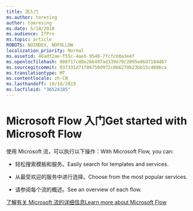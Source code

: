 ```yaml
---
title: 流入门
ms.author: toresing
author: tomresing
ms.date: 5/18/2018
ms.audience: ITPro
ms.topic: article
ROBOTS: NOINDEX, NOFOLLOW
localization_priority: Normal
ms.assetid: 46adf2ae-f55c-4ae5-9540-7fcfcb0a3e4f
ms.openlocfilehash: 008f17cd8e266497ad339e79c2095e06d7184d67
ms.sourcegitcommit: 037331d71f06750d972c0b6278b23bb15c4806ca
ms.translationtype: MT
ms.contentlocale: zh-CN
ms.lasthandoff: 10/18/2019
ms.locfileid: "36524185"
---
```

# <a name="get-started-with-microsoft-flow"></a><span data-ttu-id="30c25-102">Microsoft Flow 入门</span><span class="sxs-lookup"><span data-stu-id="30c25-102">Get started with Microsoft Flow</span></span>

<span data-ttu-id="30c25-103">使用 Microsoft 流，可以执行以下操作：</span><span class="sxs-lookup"><span data-stu-id="30c25-103">With Microsoft Flow, you can:</span></span>
  
- <span data-ttu-id="30c25-104">轻松搜索模板和服务。</span><span class="sxs-lookup"><span data-stu-id="30c25-104">Easily search for templates and services.</span></span>
    
- <span data-ttu-id="30c25-105">从最受欢迎的服务中进行选择。</span><span class="sxs-lookup"><span data-stu-id="30c25-105">Choose from the most popular services.</span></span>
    
- <span data-ttu-id="30c25-106">请参阅每个流的概述。</span><span class="sxs-lookup"><span data-stu-id="30c25-106">See an overview of each flow.</span></span>
    
[<span data-ttu-id="30c25-107">了解有关 Microsoft 流的详细信息</span><span class="sxs-lookup"><span data-stu-id="30c25-107">Learn more about Microsoft Flow</span></span>](https://go.microsoft.com/fwlink/?linkid=874446)
  

